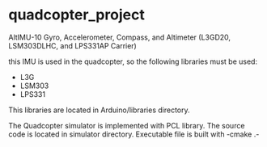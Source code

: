 quadcopter_project
==================

AltIMU-10 Gyro, Accelerometer, Compass, and Altimeter (L3GD20, LSM303DLHC, and LPS331AP Carrier)

this IMU is used in the quadcopter, so the following libraries must be used:
* L3G
* LSM303
* LPS331

This libraries are located in Arduino/libraries directory.


The Quadcopter simulator is implemented with PCL library. The source code is located in simulator directory. Executable file is built with -cmake .-
